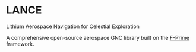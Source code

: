 # LANCE
Lithium Aerospace Navigation for Celestial Exploration

A comprehensive open-source aerospace GNC library built on the [F-Prime](https://github.com/nasa/fprime) framework.
